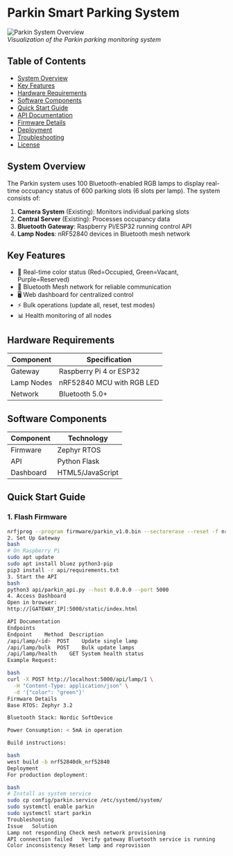 # Parkin Smart Parking System

![Parkin System Overview](https://i.imgur.com/JKQ4W8x.png)  
*Visualization of the Parkin parking monitoring system*

## Table of Contents
- [System Overview](#system-overview)
- [Key Features](#key-features)
- [Hardware Requirements](#hardware-requirements)
- [Software Components](#software-components)
- [Quick Start Guide](#quick-start-guide)
- [API Documentation](#api-documentation)
- [Firmware Details](#firmware-details)
- [Deployment](#deployment)
- [Troubleshooting](#troubleshooting)
- [License](#license)

## System Overview
The Parkin system uses 100 Bluetooth-enabled RGB lamps to display real-time occupancy status of 600 parking slots (6 slots per lamp). The system consists of:

1. **Camera System** (Existing): Monitors individual parking slots
2. **Central Server** (Existing): Processes occupancy data
3. **Bluetooth Gateway**: Raspberry Pi/ESP32 running control API
4. **Lamp Nodes**: nRF52840 devices in Bluetooth mesh network

## Key Features
- 🚦 Real-time color status (Red=Occupied, Green=Vacant, Purple=Reserved)
- 📶 Bluetooth Mesh network for reliable communication
- 🖥️ Web dashboard for centralized control
- ⚡ Bulk operations (update all, reset, test modes)
- 📊 Health monitoring of all nodes

## Hardware Requirements
| Component | Specification |
|-----------|---------------|
| Gateway   | Raspberry Pi 4 or ESP32 |
| Lamp Nodes| nRF52840 MCU with RGB LED |
| Network   | Bluetooth 5.0+ |

## Software Components
| Component | Technology |
|-----------|------------|
| Firmware  | Zephyr RTOS |
| API       | Python Flask |
| Dashboard | HTML5/JavaScript |

## Quick Start Guide

### 1. Flash Firmware
```bash
nrfjprog --program firmware/parkin_v1.0.bin --sectorerase --reset -f nrf52
2. Set Up Gateway
bash
# On Raspberry Pi
sudo apt update
sudo apt install bluez python3-pip
pip3 install -r api/requirements.txt
3. Start the API
bash
python3 api/parkin_api.py --host 0.0.0.0 --port 5000
4. Access Dashboard
Open in browser:
http://[GATEWAY_IP]:5000/static/index.html

API Documentation
Endpoints
Endpoint	Method	Description
/api/lamp/<id>	POST	Update single lamp
/api/lamp/bulk	POST	Bulk update lamps
/api/lamp/health	GET	System health status
Example Request:

bash
curl -X POST http://localhost:5000/api/lamp/1 \
  -H "Content-Type: application/json" \
  -d '{"color": "green"}'
Firmware Details
Base RTOS: Zephyr 3.2

Bluetooth Stack: Nordic SoftDevice

Power Consumption: < 5mA in operation

Build instructions:

bash
west build -b nrf52840dk_nrf52840
Deployment
For production deployment:

bash
# Install as system service
sudo cp config/parkin.service /etc/systemd/system/
sudo systemctl enable parkin
sudo systemctl start parkin
Troubleshooting
Issue	Solution
Lamp not responding	Check mesh network provisioning
API connection failed	Verify gateway Bluetooth service is running
Color inconsistency	Reset lamp and reprovision
